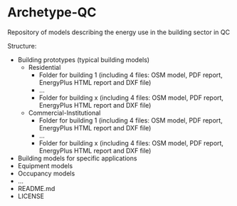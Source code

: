 # Archetype-QC
Repository of models describing the energy use in the building sector in QC  

Structure:  
- Building prototypes (typical building models)  
  - Residential
    - Folder for building 1 (including 4 files: OSM model, PDF report, EnergyPlus HTML report and DXF file)
    - ...
    - Folder for building x (including 4 files: OSM model, PDF report, EnergyPlus HTML report and DXF file)
  - Commercial-Institutional
    - Folder for building 1 (including 4 files: OSM model, PDF report, EnergyPlus HTML report and DXF file)
    - ...
    - Folder for building x (including 4 files: OSM model, PDF report, EnergyPlus HTML report and DXF file)
- Building models for specific applications
- Equipment models
- Occupancy models
- ...
- README.md
- LICENSE
